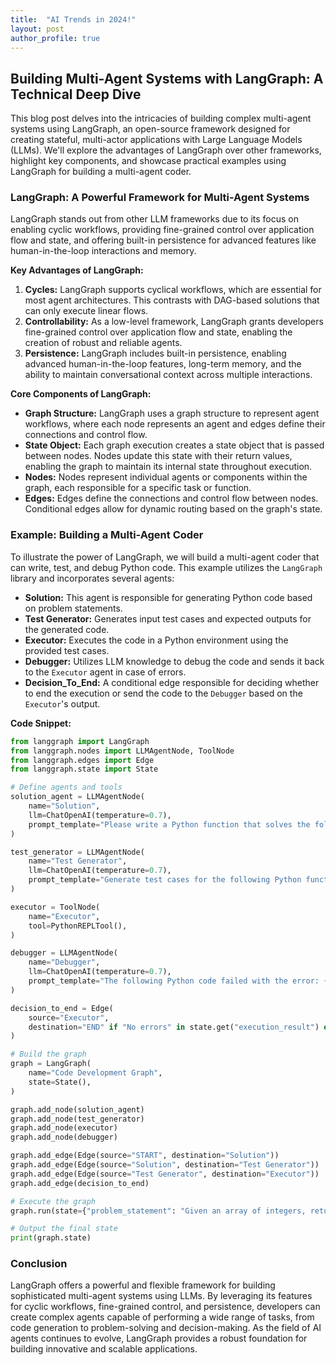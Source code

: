 ```yaml
---
title:  "AI Trends in 2024!"
layout: post
author_profile: true
---
```



## Building Multi-Agent Systems with LangGraph: A Technical Deep Dive

This blog post delves into the intricacies of building complex multi-agent systems using LangGraph, an open-source framework designed for creating stateful, multi-actor applications with Large Language Models (LLMs). We'll explore the advantages of LangGraph over other frameworks, highlight key components, and showcase practical examples using LangGraph for building a multi-agent coder. 

### LangGraph: A Powerful Framework for Multi-Agent Systems

LangGraph stands out from other LLM frameworks due to its focus on enabling cyclic workflows, providing fine-grained control over application flow and state, and offering built-in persistence for advanced features like human-in-the-loop interactions and memory.

**Key Advantages of LangGraph:**

1. **Cycles:** LangGraph supports cyclical workflows, which are essential for most agent architectures. This contrasts with DAG-based solutions that can only execute linear flows.
2. **Controllability:** As a low-level framework, LangGraph grants developers fine-grained control over application flow and state, enabling the creation of robust and reliable agents.
3. **Persistence:** LangGraph includes built-in persistence, enabling advanced human-in-the-loop features, long-term memory, and the ability to maintain conversational context across multiple interactions.

**Core Components of LangGraph:**

- **Graph Structure:** LangGraph uses a graph structure to represent agent workflows, where each node represents an agent and edges define their connections and control flow. 
- **State Object:**  Each graph execution creates a state object that is passed between nodes. Nodes update this state with their return values, enabling the graph to maintain its internal state throughout execution.
- **Nodes:** Nodes represent individual agents or components within the graph, each responsible for a specific task or function.
- **Edges:** Edges define the connections and control flow between nodes. Conditional edges allow for dynamic routing based on the graph's state.

### Example: Building a Multi-Agent Coder

To illustrate the power of LangGraph, we will build a multi-agent coder that can write, test, and debug Python code. This example utilizes the `LangGraph` library and incorporates several agents:

- **Solution:** This agent is responsible for generating Python code based on problem statements.
- **Test Generator:** Generates input test cases and expected outputs for the generated code.
- **Executor:** Executes the code in a Python environment using the provided test cases.
- **Debugger:** Utilizes LLM knowledge to debug the code and sends it back to the `Executor` agent in case of errors.
- **Decision_To_End:** A conditional edge responsible for deciding whether to end the execution or send the code to the `Debugger` based on the `Executor`'s output.

**Code Snippet:**

```python
from langgraph import LangGraph
from langgraph.nodes import LLMAgentNode, ToolNode
from langgraph.edges import Edge
from langgraph.state import State

# Define agents and tools
solution_agent = LLMAgentNode(
    name="Solution", 
    llm=ChatOpenAI(temperature=0.7),
    prompt_template="Please write a Python function that solves the following LeetCode problem: {problem_statement}", 
)

test_generator = LLMAgentNode(
    name="Test Generator",
    llm=ChatOpenAI(temperature=0.7),
    prompt_template="Generate test cases for the following Python function: {code}. Provide both inputs and expected outputs.",
)

executor = ToolNode(
    name="Executor",
    tool=PythonREPLTool(),
)

debugger = LLMAgentNode(
    name="Debugger",
    llm=ChatOpenAI(temperature=0.7),
    prompt_template="The following Python code failed with the error: {error}. Please debug the code and provide a corrected version.",
)

decision_to_end = Edge(
    source="Executor",
    destination="END" if "No errors" in state.get("execution_result") else "Debugger",
)

# Build the graph
graph = LangGraph(
    name="Code Development Graph",
    state=State(),
)

graph.add_node(solution_agent)
graph.add_node(test_generator)
graph.add_node(executor)
graph.add_node(debugger)

graph.add_edge(Edge(source="START", destination="Solution"))
graph.add_edge(Edge(source="Solution", destination="Test Generator"))
graph.add_edge(Edge(source="Test Generator", destination="Executor"))
graph.add_edge(decision_to_end)

# Execute the graph
graph.run(state={"problem_statement": "Given an array of integers, return indices of the two numbers such that they add up to a specific target."})

# Output the final state
print(graph.state)
```

### Conclusion

LangGraph offers a powerful and flexible framework for building sophisticated multi-agent systems using LLMs. By leveraging its features for cyclic workflows, fine-grained control, and persistence, developers can create complex agents capable of performing a wide range of tasks, from code generation to problem-solving and decision-making. As the field of AI agents continues to evolve, LangGraph provides a robust foundation for building innovative and scalable applications. 
